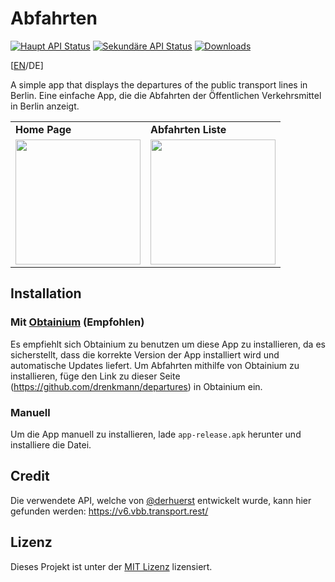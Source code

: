 # Abfahrten

[![Haupt API Status](https://img.shields.io/uptimerobot/status/m793274554-6cf10d741ce5352cc2a6d65f?style=flat-square&label=Haupt%20API&up_message=online&down_message=offline
)](https://stats.uptimerobot.com/57wNLs39M/793274554)
[![Sekundäre API Status](https://img.shields.io/uptimerobot/status/m793274559-f7e6aec36412170133ab2b04?style=flat-square&label=Sekund%C3%A4re%20API&up_message=online&down_message=offline
)](https://stats.uptimerobot.com/57wNLs39M/793274559)
[![Downloads](https://img.shields.io/github/downloads/drenkmann/departures/total?style=flat-square&color=blue
)](https://github.com/drenkmann/departures/releases/latest)

[[EN](../../README.md)/DE]

A simple app that displays the departures of the public transport lines in Berlin.
Eine einfache App, die die Abfahrten der Öffentlichen Verkehrsmittel in Berlin anzeigt.

<table>
    <tr>
        <td><b>Home Page</b></td>
        <td><b>Abfahrten Liste</b></td>
    </tr>
    <tr>
        <td><img src="../images/HomePage.png" width=200/></td>
        <td><img src="../images/DepartureList.png" width=200/></td>
    </tr>
</table>

## Installation

### Mit [Obtainium](https://github.com/ImranR98/Obtainium) (Empfohlen)
Es empfiehlt sich Obtainium zu benutzen um diese App zu installieren, da es sicherstellt, dass die korrekte Version der App installiert wird und automatische Updates liefert. Um Abfahrten mithilfe von Obtainium zu installieren, füge den Link zu dieser Seite (https://github.com/drenkmann/departures) in Obtainium ein.

### Manuell
Um die App manuell zu installieren, lade `app-release.apk` herunter und installiere die Datei.

## Credit
Die verwendete API, welche von [@derhuerst](https://github.com/derhuerst) entwickelt wurde, kann hier gefunden werden: https://v6.vbb.transport.rest/

## Lizenz
Dieses Projekt ist unter der [MIT Lizenz](../LICENSE.md) lizensiert.
